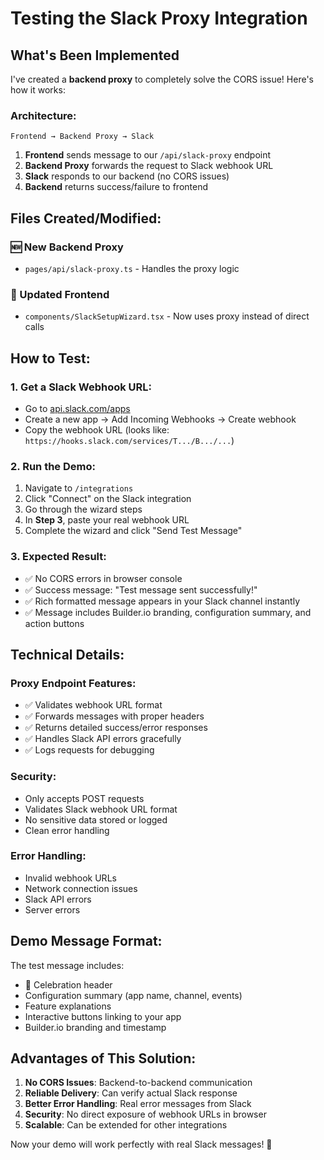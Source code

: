 # Testing the Slack Proxy Integration

## What's Been Implemented

I've created a **backend proxy** to completely solve the CORS issue! Here's how it works:

### Architecture:

```
Frontend → Backend Proxy → Slack
```

1. **Frontend** sends message to our `/api/slack-proxy` endpoint
2. **Backend Proxy** forwards the request to Slack webhook URL
3. **Slack** responds to our backend (no CORS issues)
4. **Backend** returns success/failure to frontend

## Files Created/Modified:

### 🆕 New Backend Proxy

- `pages/api/slack-proxy.ts` - Handles the proxy logic

### 🔧 Updated Frontend

- `components/SlackSetupWizard.tsx` - Now uses proxy instead of direct calls

## How to Test:

### 1. Get a Slack Webhook URL:

- Go to [api.slack.com/apps](https://api.slack.com/apps)
- Create a new app → Add Incoming Webhooks → Create webhook
- Copy the webhook URL (looks like: `https://hooks.slack.com/services/T.../B.../...`)

### 2. Run the Demo:

1. Navigate to `/integrations`
2. Click "Connect" on the Slack integration
3. Go through the wizard steps
4. In **Step 3**, paste your real webhook URL
5. Complete the wizard and click "Send Test Message"

### 3. Expected Result:

- ✅ No CORS errors in browser console
- ✅ Success message: "Test message sent successfully!"
- ✅ Rich formatted message appears in your Slack channel instantly
- ✅ Message includes Builder.io branding, configuration summary, and action buttons

## Technical Details:

### Proxy Endpoint Features:

- ✅ Validates webhook URL format
- ✅ Forwards messages with proper headers
- ✅ Returns detailed success/error responses
- ✅ Handles Slack API errors gracefully
- ✅ Logs requests for debugging

### Security:

- Only accepts POST requests
- Validates Slack webhook URL format
- No sensitive data stored or logged
- Clean error handling

### Error Handling:

- Invalid webhook URLs
- Network connection issues
- Slack API errors
- Server errors

## Demo Message Format:

The test message includes:

- 🎉 Celebration header
- Configuration summary (app name, channel, events)
- Feature explanations
- Interactive buttons linking to your app
- Builder.io branding and timestamp

## Advantages of This Solution:

1. **No CORS Issues**: Backend-to-backend communication
2. **Reliable Delivery**: Can verify actual Slack response
3. **Better Error Handling**: Real error messages from Slack
4. **Security**: No direct exposure of webhook URLs in browser
5. **Scalable**: Can be extended for other integrations

Now your demo will work perfectly with real Slack messages! 🚀
